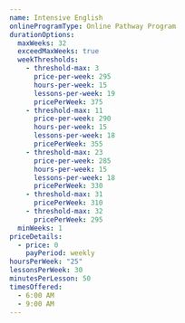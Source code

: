```yaml
---
name: Intensive English
onlineProgramType: Online Pathway Program
durationOptions:
  maxWeeks: 32
  exceedMaxWeeks: true
  weekThresholds:
    - threshold-max: 3
      price-per-week: 295
      hours-per-week: 15
      lessons-per-week: 19
      pricePerWeek: 375
    - threshold-max: 11
      price-per-week: 290
      hours-per-week: 15
      lessons-per-week: 18
      pricePerWeek: 355
    - threshold-max: 23
      price-per-week: 285
      hours-per-week: 15
      lessons-per-week: 18
      pricePerWeek: 330
    - threshold-max: 31
      pricePerWeek: 310
    - threshold-max: 32
      pricePerWeek: 295
  minWeeks: 1
priceDetails:
  - price: 0
    payPeriod: weekly
hoursPerWeek: "25"
lessonsPerWeek: 30
minutesPerLesson: 50
timesOffered:
  - 6:00 AM
  - 9:00 AM
---
```

